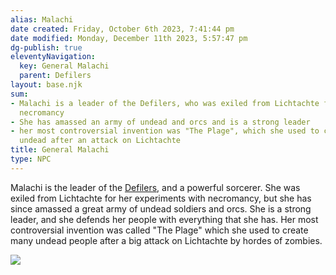 ```yaml
---
alias: Malachi
date created: Friday, October 6th 2023, 7:41:44 pm
date modified: Monday, December 11th 2023, 5:57:47 pm
dg-publish: true
eleventyNavigation:
  key: General Malachi
  parent: Defilers
layout: base.njk
sum:
- Malachi is a leader of the Defilers, who was exiled from Lichtachte for practicing
  necromancy
- She has amassed an army of undead and orcs and is a strong leader
- her most controversial invention was "The Plage", which she used to create many
  undead after an attack on Lichtachte
title: General Malachi
type: NPC
---
```


Malachi is the leader of the [Defilers](/garden/%F0%9F%8C%90Worldbuilding%5CMaterial%20Plane%5C%F0%9F%8F%9E%EF%B8%8FThe%20Basin%5CFactions%5CDefilers/Defilers), and a powerful sorcerer. She was exiled from Lichtachte for her experiments with necromancy, but she has since amassed a great army of undead soldiers and orcs. She is a strong leader, and she defends her people with everything that she has. Her most controversial invention was called "The Plage" which she used to create many undead people after a big attack on Lichtachte by hordes of zombies.

![](/static/Placeholder.png)